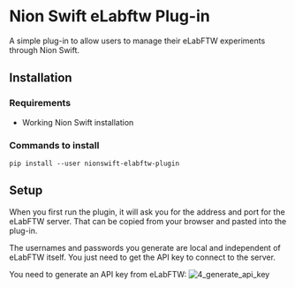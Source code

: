 # Nion Swift eLabftw Plug-in ##
A simple plug-in to allow users to manage their eLabFTW experiments through Nion Swift.

## Installation ##

### Requirements ###

* Working Nion Swift installation

### Commands to install ###
```
pip install --user nionswift-elabftw-plugin
```

## Setup ##
When you first run the plugin, it will ask you for the address and port for the eLabFTW server. That can be copied from your browser and pasted into the plug-in.

The usernames and passwords you generate are local and independent of eLabFTW itself. You just need to get the API key to connect to the server.

You need to generate an API key from eLabFTW:
![4_generate_api_key](https://user-images.githubusercontent.com/11227940/78170600-d73a7580-745b-11ea-9caf-b3b9c87fe7bd.png)
